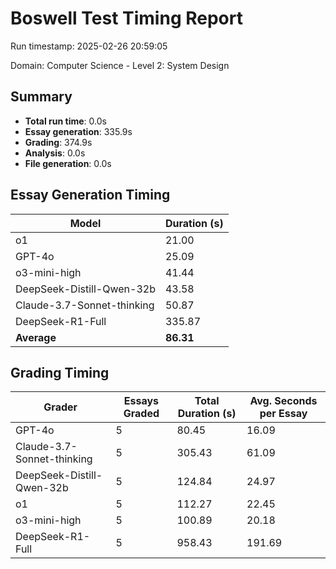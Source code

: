 # Boswell Test Timing Report

Run timestamp: 2025-02-26 20:59:05

Domain: Computer Science - Level 2: System Design

## Summary

- **Total run time**: 0.0s
- **Essay generation**: 335.9s
- **Grading**: 374.9s
- **Analysis**: 0.0s
- **File generation**: 0.0s

## Essay Generation Timing

| Model | Duration (s) |
|-------|-------------|
| o1 | 21.00 |
| GPT-4o | 25.09 |
| o3-mini-high | 41.44 |
| DeepSeek-Distill-Qwen-32b | 43.58 |
| Claude-3.7-Sonnet-thinking | 50.87 |
| DeepSeek-R1-Full | 335.87 |
| **Average** | **86.31** |

## Grading Timing

| Grader | Essays Graded | Total Duration (s) | Avg. Seconds per Essay |
|--------|---------------|-------------------|------------------------|
| GPT-4o | 5 | 80.45 | 16.09 |
| Claude-3.7-Sonnet-thinking | 5 | 305.43 | 61.09 |
| DeepSeek-Distill-Qwen-32b | 5 | 124.84 | 24.97 |
| o1 | 5 | 112.27 | 22.45 |
| o3-mini-high | 5 | 100.89 | 20.18 |
| DeepSeek-R1-Full | 5 | 958.43 | 191.69 |